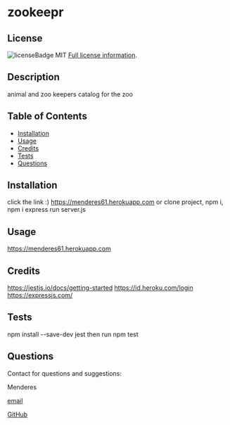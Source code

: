  # zookeepr
  
  ## License
  ![licenseBadge](https://img.shields.io/badge/License-MIT-blue.svg)
  MIT
  [Full license information]("MIT').
  
  
  ## Description
   animal and zoo keepers catalog for the zoo
  
  ## Table of Contents
  
  - [Installation](#installation)
  - [Usage](#usage)
  - [Credits](#credits)
  - [Tests](#tests)
  - [Questions](#contact)
  
  
  <a name="installation"></a>
  ## Installation
  click the link :) https://menderes61.herokuapp.com or clone project, npm i, npm i express run server.js
  
  <a name="usage"></a>
  ## Usage
  https://menderes61.herokuapp.com
  
  <a name="credits"></a>
  ## Credits
  https://jestjs.io/docs/getting-started
  https://id.heroku.com/login
  https://expressjs.com/
  
  <a name="tests"></a>
  ## Tests
  npm install --save-dev jest then run npm test
  
  <a name="contact"></a>
  ## Questions
  Contact for questions and suggestions:

  Menderes

  [email](mailto:mndrs.kc@gmail.com)

  [GitHub](https://github.com/mendereskoc)
  

